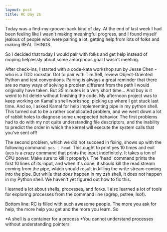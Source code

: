 ```yaml
---
layout: post
title: RC Day 26 
---
```


Today was a find-my-groove-back kind of day. At the end of last week I had been feeling like I wasn't making meaningful progress, and I found myself jealous of people who were pairing a lot, getting help from lots of folks and making REAL THINGS. 

So I decided that today I would pair with folks and get help instead of moping helplessly about some amorphous goal I wasn't meeting.

After check-ins, I started with a code-kata workshop run by Jesse Chen - who is a TDD rockstar. Got to pair with Tim Sell, review Object-Oriented Python and test conventions. Pairing is always a great reminder that there are so many ways of solving a problem different from the path I would originally have taken. But 35 minutes is a very short time... And boy is it weird to hit delete without finishing the code.
My afternoon project was to keep working on Kamal's shell workshop, picking up where I got stuck last time. And so, I asked Kamal for help implementing pipe in my python shell. This turned out to be a rather complicated problem, and we went down a lot of rabbit holes to diagnose some unexpected behavior. The first problems had to do with my not quite understanding file descriptors, and the inability to predict the order in which the kernel will execute the system calls that you've sent off!

The second problem, which we did not succeed in fixing, shows up with the following command: ```yes | head```. This ought to print yes 10 times and exit (yes is a crazy command that prints the input indefinitely. It takes a ton of CPU power. Make sure to kill it properly). The 'head' command prints the first 10 lines of its input, and when it's done, it should kill the read stream coming from the pipe, which should result in killing the write stream coming into the pipe. But while that *does* happen in my zsh shell, it does not happen in my Python shell. We haven't yet figured out how to fix this.

I learned a lot about shells, processes, and forks. I also learned a lot of tools for exploring processes from the command line (pgrep, pstree, lsof).

Bottom line: RC is filled with such awesome people. The more you ask for help, the more help you get and the more you learn. So 



*A shell is a container for a process
*You cannot understand processes without understanding pointers


